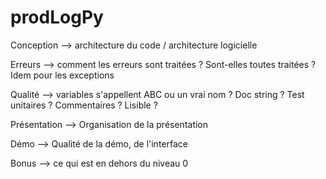 # prodLogPy

Conception --> architecture du code / architecture logicielle

Erreurs --> comment les erreurs sont traitées ? Sont-elles toutes traitées ? Idem pour les exceptions

Qualité --> variables s'appellent ABC ou un vrai nom ? Doc string ? Test unitaires ? Commentaires ? Lisible ?

Présentation --> Organisation de la présentation

Démo --> Qualité de la démo, de l'interface

Bonus --> ce qui est en dehors du niveau 0
